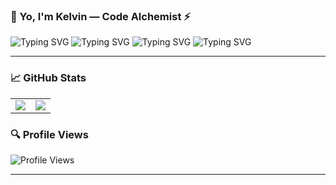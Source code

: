 ### 👋 Yo, I'm Kelvin — Code Alchemist ⚡️

![Typing SVG](https://readme-typing-svg.demolab.com?font=Fira+Code&pause=1000&width=600&lines=🧪+Turning+coffee+into+clean+code...)
![Typing SVG](https://readme-typing-svg.demolab.com?font=Fira+Code&pause=1000&width=600&lines=🧠+Building+brains+into+apps+with+AI+magic)
![Typing SVG](https://readme-typing-svg.demolab.com?font=Fira+Code&pause=1000&width=700&lines=🌍+Code+that+connects+people,+pixels,+and+purpose)
![Typing SVG](https://readme-typing-svg.demolab.com?font=Fira+Code&pause=1000&width=700&lines=🚀+Exploring+tech+galaxies+line+by+line)

---

### 📈 GitHub Stats

<table>
  <tr>
    <td>
      <img src="https://github-readme-stats.vercel.app/api?username=kelvin-go-get&show_icons=true&theme=radical" />
    </td>
    <td>
      <img src="https://github-readme-stats.vercel.app/api/top-langs/?username=kelvin-go-get&layout=compact&theme=radical" />
    </td>
  </tr>
</table>



### 🔍 Profile Views

![Profile Views](https://komarev.com/ghpvc/?username=kelvin-go-get&color=blue&style=flat)

---
